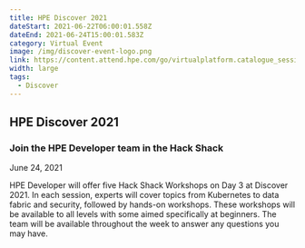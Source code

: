 ```yaml
---
title: HPE Discover 2021
dateStart: 2021-06-22T06:00:01.558Z
dateEnd: 2021-06-24T15:00:01.583Z
category: Virtual Event
image: /img/discover-event-logo.png
link: https://content.attend.hpe.com/go/virtualplatform.catalogue_session/?l=1045&sf=2879&locale=en_US
width: large
tags:
  - Discover
---
```

## HPE Discover 2021
### Join the HPE Developer team in the Hack Shack

June 24, 2021 

HPE Developer will offer five Hack Shack Workshops on Day 3 at Discover 2021. In each session, experts will cover topics from Kubernetes to data fabric and security, followed by hands-on workshops. These workshops will be available to all levels with some aimed specifically at beginners. The team will be available throughout the week to answer any questions you may have.